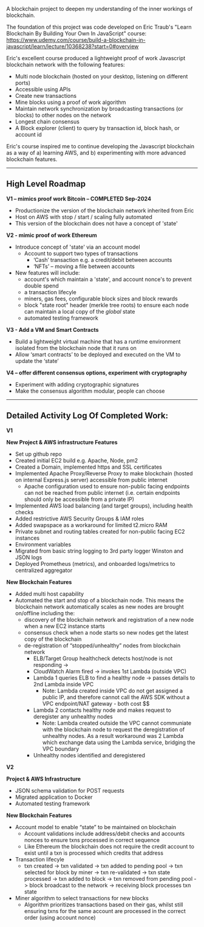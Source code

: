 A blockchain project to deepen my understanding of the inner workings of blockchain.

The foundation of this project was code developed on Eric Traub's "Learn Blockchain By Building Your Own In JavaScript" course:
https://www.udemy.com/course/build-a-blockchain-in-javascript/learn/lecture/10368238?start=0#overview

Eric's excellent course produced a lightweight proof of work Javascript blockchain network with the following features:
* Multi node blockchain (hosted on your desktop, listening on different ports)
* Accessible using APIs
* Create new transactions
* Mine blocks using a proof of work algorithm
* Maintain network synchronization by broadcasting transactions (or blocks) to other nodes on the network
* Longest chain consensus
* A Block explorer (client) to query by transaction id, block hash, or account id

Eric's course inspired me to continue developing the Javascript blockchain as a way of a) learning AWS, and b) experimenting with more advanced blockchain features.

---------------------------------------------------------------------------------------
High Level Roadmap
---------------------------------------------------------------------------------------

**V1 – mimics proof work Bitcoin – COMPLETED Sep-2024**
* Productionize the version of the blockchain network inherited from Eric
* Host on AWS with stop / start / scaling fully automated
* This version of the blockchain does not have a concept of 'state'

**V2  - mimic proof of work Ethereum**
* Introduce concept of 'state' via an account model
  * Account to support two types of transactions
    * ‘Cash’ transaction e.g. a credit/debit between accounts
    * ‘NFTs’ – moving a file between accounts
* New features will include:
  * account's which maintain a 'state', and account nonce's to prevent double spend
  * a transaction lifecyle
  * miners, gas fees, configurable block sizes and block rewards
  * block "state root" header (merkle tree roots) to ensure each node can maintain a local copy of the *global* state
  * automated testing framework

**V3 - Add a VM and Smart Contracts**
* Build a lightweight virtual machine that has a runtime environment isolated from the blockchain node that it runs on
* Allow ‘smart contracts’ to be deployed and executed on the VM to update the ‘state’

**V4 – offer different consensus options, experiment with cryptography**
* Experiment with adding cryptographic signatures
* Make the consensus algorithm modular, people can choose

---------------------------------------------------------------------------------------
Detailed Activity Log Of Completed Work:
---------------------------------------------------------------------------------------

**V1**

**New Project & AWS infrastructure Features**
* Set up github repo
* Created initial EC2 build e.g. Apache, Node, pm2
* Created a Domain, implemented https and SSL certificates
* Implemented Apache Proxy/Reverse Proxy to make blockchain (hosted on internal Express.js server) accessible from public internet
  * Apache configuration used to ensure non-public facing endpoints can not be reached from public internet (i.e. certain endpoints should only be accessible from a private IP)
* Implemented AWS load balancing (and target groups), including health checks
* Added restrictive AWS Security Groups & IAM roles
* Added swapspace as a workaround for limited t2.micro RAM
* Private subnet and routing tables created for non-public facing EC2 instances
* Environment variables
* Migrated from basic string logging to 3rd party logger Winston and JSON logs
* Deployed Prometheus (metrics), and onboarded logs/metrics to centralized aggregator

**New Blockchain Features**
* Added multi host capability
* Automated the start and stop of a blockchain node. This means the blockchain network automatically scales as new nodes are brought on/offline including the:
  * discovery of the blockchain network and registration of a new node when a new EC2 instance starts
  * consensus check when a node starts so new nodes get the latest copy of the blockchain
  * de-registration of “stopped/unhealthy” nodes from blockchain network 
    * ELB/Target Group healthcheck detects host/node is not responding -> 
    * CloudWatch Alarm fired -> invokes 1st Lambda (outside VPC)
    * Lambda 1 queries ELB to find a healthy node -> passes details to 2nd Lambda inside VPC
      * Note: Lambda created inside VPC do not get assigned a public IP, and therefore cannot call the AWS SDK without a VPC endpoint/NAT gateway - both cost $$
    * Lambda 2 contacts healthy node and makes request to deregister any unhealthy nodes
      * Note: Lambda created outside the VPC cannot communiate with the blockchain node to request the deregistration of unhealthy nodes. As a result workaround was 2 Lambda which exchange data using the Lambda service, bridging the VPC boundary
    * Unhealthy nodes identified and deregistered

**V2**

**Project & AWS Infrastructure**
* JSON schema validation for POST requests
* Migrated application to Docker
* Automated testing framework

**New Blockchain Features**
* Account model to enable “state” to be maintained on blockchain
  * Account validations include address/debit checks and accounts nonces to ensure txns processed in correct sequence
  * Like Ethereum the blockchain does not require the credit account to exist until a txn is processed which credits that address
* Transaction lifecyle
  * txn created -> txn validated -> txn added to pending pool -> txn selected for block by miner -> txn re-validated -> txn state processed -> txn added to block -> txn removed from pending pool -> block broadcast to the network -> receiving block processes txn state
* Miner algorithm to select transactions for new blocks
  * Algorithm prioritizes transactions based on their gas, whilst still ensuring txns for the same account are processed in the correct order (using account nonce)
